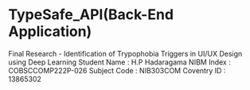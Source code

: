# TypeSafe_API(Back-End Application)

Final Research  - Identification of Trypophobia Triggers in UI/UX Design using Deep Learning
Student Name	:	H.P Hadaragama
NIBM Index	:	COBSCCOMP222P-026
Subject Code	: 	NIB303COM
Coventry ID	: 	13865302

